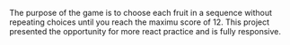 The purpose of the game is to choose each fruit in a sequence without repeating choices until you reach the maximu score of 12. This project presented the opportunity for more react practice and is fully responsive.